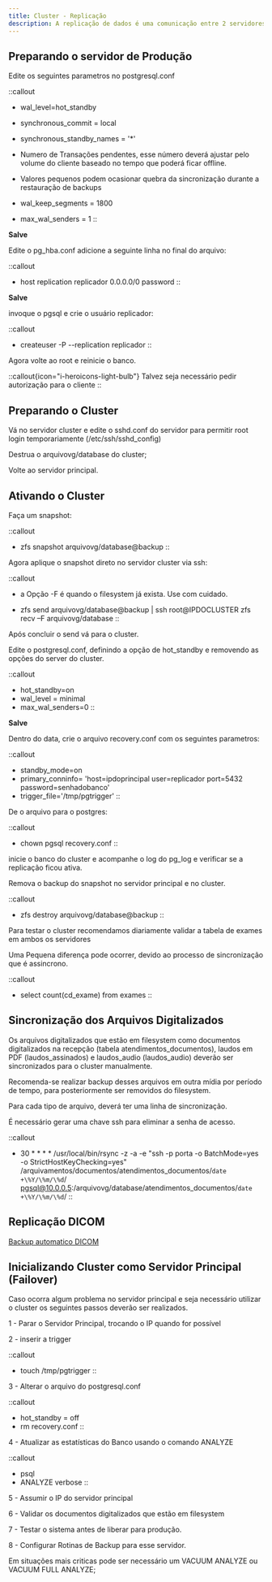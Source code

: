 ```yaml
---
title: Cluster - Replicação 
description: A replicação de dados é uma comunicação entre 2 servidores, possibilitando ter uma alta disponibilidade do banco de dados, podendo ser acionado manualmente o servidor de replicação para assumir o lugar do principal em caso de falhas.
---
```


## Preparando o servidor de Produção

Edite os seguintes parametros no postgresql.conf

::callout
- wal_level=hot_standby

- synchronous_commit = local

- synchronous_standby_names = '*'

- Numero de Transações pendentes, esse número deverá ajustar pelo volume do cliente baseado no tempo que poderá ficar offline.
- Valores pequenos podem ocasionar quebra da sincronização durante a restauração de backups

- wal_keep_segments = 1800

- max_wal_senders = 1
::

**Salve**

Edite o pg_hba.conf adicione a seguinte linha no final do arquivo:

::callout
- host    replication       replicador        0.0.0.0/0        password
::

**Salve**

invoque o pgsql e crie o usuário replicador:

::callout
- createuser  -P --replication  replicador 
::

Agora volte ao root e reinicie o banco.

::callout{icon="i-heroicons-light-bulb"}
Talvez seja necessário pedir autorização para o cliente
::

## Preparando o Cluster

Vá no servidor cluster e edite o sshd.conf do servidor para permitir root login temporariamente (/etc/ssh/sshd_config)

Destrua o arquivovg/database do cluster;

Volte ao servidor principal.

## Ativando o Cluster

Faça um snapshot:

::callout
- zfs snapshot arquivovg/database@backup 
::

Agora aplique o snapshot direto no servidor cluster via ssh:

::callout
-  a Opção -F é quando o filesystem já exista. Use com cuidado.
  
- zfs send arquivovg/database@backup | ssh root@IPDOCLUSTER zfs recv –F arquivovg/database 
::

Após concluir o send vá para o cluster.

Edite o postgresql.conf, definindo a opção de hot_standby e removendo as opções do server do cluster.

::callout
- hot_standby=on 
- wal_level = minimal 
- max_wal_senders=0
::

**Salve**

Dentro do data, crie o arquivo recovery.conf com os seguintes parametros:

::callout
- standby_mode=on
- primary_conninfo= 'host=ipdoprincipal user=replicador port=5432 password=senhadobanco'
- trigger_file='/tmp/pgtrigger' 
::

De o arquivo para o postgres:

::callout
- chown pgsql recovery.conf
::

inicie o banco do cluster e acompanhe o log do pg_log e verificar se a replicação ficou ativa.

Remova o backup do snapshot no servidor principal e no cluster.

::callout
- zfs destroy arquivovg/database@backup
::

Para testar o cluster recomendamos diariamente validar a tabela de exames em ambos os servidores

Uma Pequena diferença pode ocorrer, devido ao processo de sincronização que é assincrono.

::callout
- select count(cd_exame) from exames
::

## Sincronização dos Arquivos Digitalizados

Os arquivos digitalizados que estão em filesystem como documentos digitalizados na recepção (tabela atendimentos_documentos), laudos em PDF (laudos_assinados) e laudos_audio (laudos_audio) deverão ser sincronizados para o cluster manualmente.

Recomenda-se realizar backup desses arquivos em outra mídia por período de tempo, para posteriormente ser removidos do filesystem.

Para cada tipo de arquivo, deverá ter uma linha de sincronização.

É necessário gerar uma chave ssh para eliminar a senha de acesso.

::callout
- 30 * * * * /usr/local/bin/rsync -z -a -e "ssh -p porta -o BatchMode=yes -o StrictHostKeyChecking=yes" /arquivamentos/documentos/atendimentos_documentos/`date +\%Y/\%m/\%d`/ pgsql@10.0.0.5:/arquivovg/database/atendimentos_documentos/`date +\%Y/\%m/\%d`/
::

## Replicação DICOM

[Backup automatico DICOM](http://wikigenesis.ddns.net/doku.php?id=suporte:dicomvix:imagem:backup_automatico_dicom)

## Inicializando Cluster como Servidor Principal (Failover)

Caso ocorra algum problema no servidor principal e seja necessário utilizar o cluster os seguintes passos deverão ser realizados.

1 - Parar o Servidor Principal, trocando o IP quando for possível 

2 - inserir a trigger

::callout
- touch /tmp/pgtrigger 
::

3 - Alterar o arquivo do postgresql.conf

::callout
- hot_standby = off
- rm recovery.conf
::

4 - Atualizar as estatísticas do Banco usando o comando ANALYZE

::callout
- psql <database>
- ANALYZE verbose
::

5 - Assumir o IP do servidor principal

6 - Validar os documentos digitalizados que estão em filesystem

7 - Testar o sistema antes de liberar para produção.

8 - Configurar Rotinas de Backup para esse servidor.


Em situações mais criticas pode ser necessário um VACUUM ANALYZE ou VACUUM FULL ANALYZE;